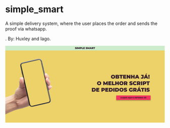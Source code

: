 # simple_smart
A simple delivery system, where the user places the order and sends the proof via whatsapp.

. By: Huxley and Iago.

![](ss.png)
